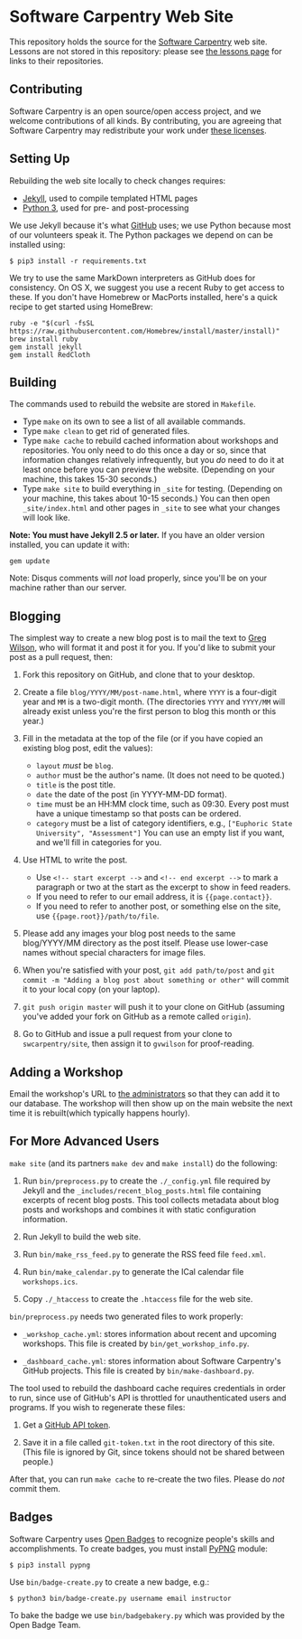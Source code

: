 Software Carpentry Web Site
===========================

This repository holds the source for
the [Software Carpentry](http://software-carpentry.org) web site.
Lessons are not stored in this repository:
please see [the lessons page](http://software-carpentry.org/lessons.html)
for links to their repositories.

Contributing
------------

Software Carpentry is an open source/open access project,
and we welcome contributions of all kinds.
By contributing,
you are agreeing that Software Carpentry may redistribute your work
under [these licenses](http://software-carpentry.org/license.html).

Setting Up
----------

Rebuilding the web site locally to check changes requires:

*   [Jekyll](http://jekyllrb.com/), used to compile templated HTML pages
*   [Python 3](http://python.org/), used for pre- and post-processing

We use Jekyll because it's what [GitHub](http://github.com/) uses;
we use Python because most of our volunteers speak it.
The Python packages we depend on can be installed using:

~~~
$ pip3 install -r requirements.txt
~~~

We try to use the same MarkDown interpreters as GitHub does for consistency.
On OS X, we suggest you use a recent Ruby to get access to these.
If you don't have Homebrew or MacPorts installed,
here's a quick recipe to get started using HomeBrew:

~~~
ruby -e "$(curl -fsSL https://raw.githubusercontent.com/Homebrew/install/master/install)"
brew install ruby
gem install jekyll
gem install RedCloth
~~~

Building
--------

The commands used to rebuild the website are stored in `Makefile`.

*   Type `make` on its own to see a list of all available commands.
*   Type `make clean` to get rid of generated files.
*   Type `make cache` to rebuild cached information about workshops and repositories.
    You only need to do this once a day or so,
    since that information changes relatively infrequently,
    but you *do* need to do it at least once before you can preview the website.
    (Depending on your machine, this takes 15-30 seconds.)
*   Type `make site` to build everything in `_site` for testing.
    (Depending on your machine, this takes about 10-15 seconds.)
    You can then open `_site/index.html`
    and other pages in `_site`
    to see what your changes will look like.


**Note: You must have Jekyll 2.5 or later.** If you have an older version
installed, you can update it with:

~~~
gem update
~~~

Note: Disqus comments will *not* load properly,
since you'll be on your machine rather than our server.

Blogging
--------

The simplest way to create a new blog post is
to mail the text to [Greg Wilson](mailto:gvwilson@software-carpentry.org),
who will format it and post it for you.
If you'd like to submit your post as a pull request, then:

1.  Fork this repository on GitHub, and clone that to your desktop.

2.  Create a file `blog/YYYY/MM/post-name.html`,
    where `YYYY` is a four-digit year and `MM` is a two-digit month.
    (The directories `YYYY` and `YYYY/MM` will already exist
    unless you're the first person to blog this month or this year.)

3.  Fill in the metadata at the top of the file
    (or if you have copied an existing blog post, edit the values):
    *   `layout` *must* be `blog`.
    *   `author` must be the author's name.  (It does not need to be quoted.)
    *   `title` is the post title.
    *   `date` the date of the post (in YYYY-MM-DD format).
    *   `time` must be an HH:MM clock time, such as 09:30.
        Every post must have a unique timestamp so that posts can be ordered.
    *   `category` must be a list of category identifiers, e.g.,
        `["Euphoric State University", "Assessment"]`
        You can use an empty list if you want,
        and we'll fill in categories for you.

4.  Use HTML to write the post.
    *   Use `<!-- start excerpt -->` and `<!-- end excerpt -->`
        to mark a paragraph or two at the start
        as the excerpt to show in feed readers.
    *   If you need to refer to our email address, it is `{{page.contact}}`.
    *   If you need to refer to another post, or something else on the site, use `{{page.root}}/path/to/file`.

5.  Please add any images your blog post needs to the same blog/YYYY/MM directory as the post itself.
    Please use lower-case names without special characters for image files.

6.  When you're satisfied with your post,
    `git add path/to/post` and `git commit -m "Adding a blog post about something or other"`
    will commit it to your local copy (on your laptop).

7.  `git push origin master` will push it to your clone on GitHub
    (assuming you've added your fork on GitHub as a remote called `origin`).

8.  Go to GitHub and issue a pull request from your clone to `swcarpentry/site`,
    then assign it to `gvwilson` for proof-reading.

Adding a Workshop
-----------------

Email the workshop's URL to [the administrators](mailto:admin@software-carpentry.org)
so that they can add it to our database.
The workshop will then show up on the main website the next time it is rebuilt(which typically happens hourly).



For More Advanced Users
-----------------------

`make site` (and its partners `make dev` and `make install`) do the following:

1.  Run `bin/preprocess.py` to create the `./_config.yml` file required by Jekyll
    and the `_includes/recent_blog_posts.html` file containing excerpts of recent blog posts.
    This tool collects metadata about blog posts and workshops
    and combines it with static configuration information.

2.  Run Jekyll to build the web site.

3.  Run `bin/make_rss_feed.py` to generate the RSS feed file `feed.xml`.

4.  Run `bin/make_calendar.py` to generate the ICal calendar file `workshops.ics`.

5.  Copy `./_htaccess` to create the `.htaccess` file for the web site.

`bin/preprocess.py` needs two generated files to work properly:

*   `_workshop_cache.yml`: stores information about recent and upcoming workshops.
    This file is created by `bin/get_workshop_info.py`.

*   `_dashboard_cache.yml`: stores information about Software Carpentry's GitHub projects.
    This file is created by `bin/make-dashboard.py`.

The tool used to rebuild the dashboard cache requires credentials in order to run,
since use of GitHub's API is throttled for unauthenticated users and programs.
If you wish to regenerate these files:

1.  Get a [GitHub API token](https://github.com/blog/1509-personal-api-tokens).

2.  Save it in a file called `git-token.txt` in the root directory of this site.
    (This file is ignored by Git, since tokens should not be shared between people.)

After that,
you can run `make cache` to re-create the two files.
Please do *not* commit them.

Badges
------

Software Carpentry uses [Open Badges](http://openbadges.org/) to recognize people's skills and accomplishments.
To create badges, you must install [PyPNG](http://pythonhosted.org/pypng/index.html) module:

~~~
$ pip3 install pypng
~~~

Use `bin/badge-create.py` to create a new badge, e.g.:

~~~
$ python3 bin/badge-create.py username email instructor
~~~

To bake the badge we use `bin/badgebakery.py` which was provided by the Open Badge Team.
